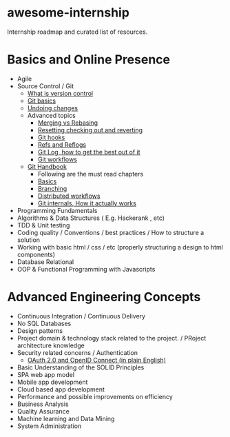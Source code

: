 # awesome-internship
Internship roadmap and curated list of resources.


Basics and Online Presence
==========================

* Agile
* Source Control / Git
  * [What is version control](https://www.atlassian.com/git/tutorials/what-is-version-control)
  * [Git basics](https://www.atlassian.com/git/tutorials/setting-up-a-repository)
  * [Undoing changes](https://www.atlassian.com/git/tutorials/undoing-changes)
  * Advanced topics
    * [Merging vs Rebasing](https://www.atlassian.com/git/tutorials/merging-vs-rebasing)
    * [Resetting checking out and reverting](https://www.atlassian.com/git/tutorials/resetting-checking-out-and-reverting)
    * [Git hooks](https://www.atlassian.com/git/tutorials/git-hooks)
    * [Refs and Reflogs](https://www.atlassian.com/git/tutorials/refs-and-the-reflog)
    * [Git Log, how to get the best out of it](https://www.atlassian.com/git/tutorials/git-log)
    * [Git workflows](https://www.atlassian.com/git/tutorials/comparing-workflows)
  * [Git Handbook](https://git-scm.com/book/en/v2)
    * Following are the must read chapters
    * [Basics](https://git-scm.com/book/en/v2/Git-Basics-Getting-a-Git-Repository)
    * [Branching](https://git-scm.com/book/en/v2/Git-Branching-Branches-in-a-Nutshell)
    * [Distributed workflows](https://git-scm.com/book/en/v2/Distributed-Git-Distributed-Workflows)
    * [Git internals, How it actually works](https://git-scm.com/book/en/v2/Git-Internals-Plumbing-and-Porcelain)
* Programming Fundamentals
* Algorithms & Data  Structures ( E.g. Hackerank , etc)
* TDD & Unit testing
* Coding quality / Conventions  / best practices / How to structure a solution
* Working with basic html / css / etc (properly structuring a design to html components)
* Database Relational
* OOP & Functional Programming with Javascripts

Advanced Engineering Concepts
=============================

* Continuous Integration / Continuous Delivery
* No SQL Databases
* Design patterns
* Project domain & technology stack related to the project. / PRoject architecture knowledge
* Security related concerns / Authentication
  * [OAuth 2.0 and OpenID Connect (in plain English)](https://www.youtube.com/watch?v=996OiexHze0)
* Basic Understanding of the SOLID Principles
* SPA web app model
* Mobile app development
* Cloud based app development
* Performance and possible improvements on efficiency
* Business Analysis
* Quality Assurance
* Machine learning and Data Mining
* System Administration

